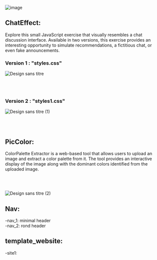 ![image](https://github.com/TessierV/Web_exercice/assets/113889290/1e36f3c4-3947-4bd4-9684-147dae494268)

## ChatEffect:
Explore this small JavaScript exercise that visually resembles a chat discussion interface. Available in two versions, this exercise provides an interesting opportunity to simulate recommendations, a fictitious chat, or even fake announcements.


### Version 1 : "styles.css"

![Design sans titre](https://github.com/TessierV/Web_exercice/assets/113889290/5e9f824c-fe1d-412d-8c13-2bde2e249a21)

<br><br>

### Version 2 : "styles1.css"
![Design sans titre (1)](https://github.com/TessierV/Web_exercice/assets/113889290/2e9e2cbb-65e0-405e-96ca-dd68064d1178)

<br><br>

## PicColor:
ColorPalette Extractor is a web-based tool that allows users to upload an image and extract a color palette from it. The tool provides an interactive display of the image along with the dominant colors identified from the uploaded image.

<br><br>


![Design sans titre (2)](https://github.com/TessierV/Web_exercice/assets/113889290/14be27c6-08cd-41fe-a3a3-16b895c985c8)


## Nav:
-nav_1: minimal header  
-nav_2: rond header

## template_website:
-site1:
